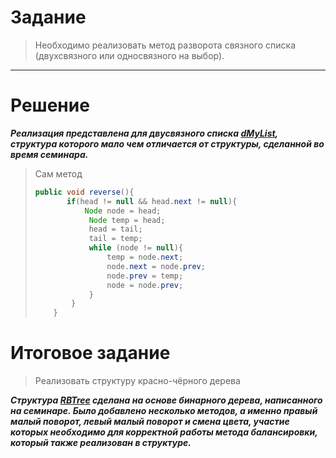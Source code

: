 # Задание 
>Необходимо реализовать метод разворота связного списка
>(двухсвязного или односвязного на выбор).
___
# Решение 
***Реализация представлена для двусвязного списка [dMyList](dMyList.java), структура которого 
мало чем отличается от структуры, сделанной во время семинара.***
> Cам метод
>```java
> public void reverse(){
>        if(head != null && head.next != null){
>            Node node = head;
>             Node temp = head;
>             head = tail;
>             tail = temp;
>             while (node != null){
>                 temp = node.next;
>                 node.next = node.prev;
>                 node.prev = temp;
>                 node = node.prev;
>             }
>         }
>     }
# Итоговое задание 
> Реализовать структуру красно-чёрного дерева

***Структура [RBTree](RBTree.java) сделана на основе бинарного дерева, написанного на семинаре. Было добавлено
несколько методов, а именно правый малый поворот, левый малый поворот и смена цвета,
участие которых необходимо для корректной работы метода балансировки, который
также реализован в структуре.***